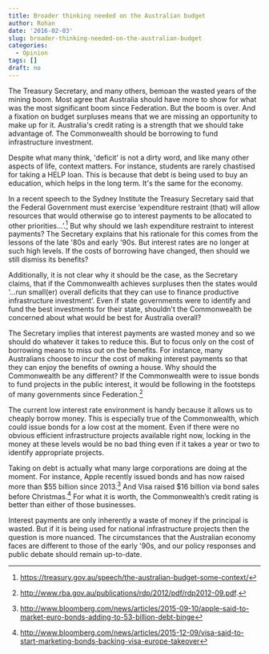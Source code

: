 ```yaml
---
title: Broader thinking needed on the Australian budget
author: Rohan
date: '2016-02-03'
slug: broader-thinking-needed-on-the-australian-budget
categories:
  - Opinion
tags: []
draft: no
---
```


The Treasury Secretary, and many others, bemoan the wasted years of the mining boom. Most agree that Australia should have more to show for what was the most significant boom since Federation. But the boom is over. And a fixation on budget surpluses means that we are missing an opportunity to make up for it. Australia's credit rating is a strength that we should take advantage of. The Commonwealth should be borrowing to fund infrastructure investment.

Despite what many think, 'deficit' is not a dirty word, and like many other aspects of life, context matters. For instance, students are rarely chastised for taking a HELP loan. This is because that debt is being used to buy an education, which helps in the long term. It's the same for the economy.

In a recent speech to the Sydney Institute the Treasury Secretary said that the Federal Government must exercise ‘expenditure restraint (that) will allow resources that would otherwise go to interest payments to be allocated to other priorities...’.[^1] But why should we lash expenditure restraint to interest payments? The Secretary explains that his rationale for this comes from the lessons of the late '80s and early '90s. But interest rates are no longer at such high levels. If the costs of borrowing have changed, then should we still dismiss its benefits?

[^1]: https://treasury.gov.au/speech/the-australian-budget-some-context/

Additionally, it is not clear why it should be the case, as the Secretary claims, that if the Commonwealth achieves surpluses then the states would ‘...run small(er) overall deficits that they can use to finance productive infrastructure investment’. Even if state governments were to identify and fund the best investments for their state, shouldn't the Commonwealth be concerned about what would be best for Australia overall?

The Secretary implies that interest payments are wasted money and so we should do whatever it takes to reduce this. But to focus only on the cost of borrowing means to miss out on the benefits. For instance, many Australians choose to incur the cost of making interest payments so that they can enjoy the benefits of owning a house. Why should the Commonwealth be any different? If the Commonwealth were to issue bonds to fund projects in the public interest, it would be following in the footsteps of many governments since Federation.[^2] 

[^2]: http://www.rba.gov.au/publications/rdp/2012/pdf/rdp2012-09.pdf.

The current low interest rate environment is handy because it allows us to cheaply borrow money. This is especially true of the Commonwealth, which could issue bonds for a low cost at the moment. Even if there were no obvious efficient infrastructure projects available right now, locking in the money at these levels would be no bad thing even if it takes a year or two to identify appropriate projects.

Taking on debt is actually what many large corporations are doing at the moment. For instance, Apple recently issued bonds and has now raised more than $55 billion since 2013.[^3] And Visa raised $16 billion via bond sales before Christmas.[^4] For what it is worth, the Commonwealth’s credit rating is better than either of those businesses.

[^3]: http://www.bloomberg.com/news/articles/2015-09-10/apple-said-to-market-euro-bonds-adding-to-53-billion-debt-binge
[^4]: http://www.bloomberg.com/news/articles/2015-12-09/visa-said-to-start-marketing-bonds-backing-visa-europe-takeover

Interest payments are only inherently a waste of money if the principal is wasted. But if it is being used for national infrastructure projects then the question is more nuanced. The circumstances that the Australian economy faces are different to those of the early '90s, and our policy responses and public debate should remain up-to-date. 




